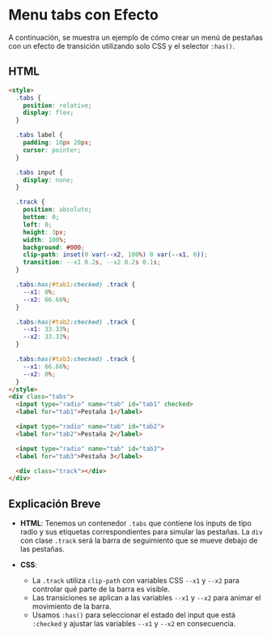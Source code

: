 # Menu tabs con Efecto

A continuación, se muestra un ejemplo de cómo crear un menú de pestañas con un efecto de transición utilizando solo CSS y el selector `:has()`.

## HTML

```html
<style>
  .tabs {
    position: relative;
    display: flex;
  }

  .tabs label {
    padding: 10px 20px;
    cursor: pointer;
  }

  .tabs input {
    display: none;
  }

  .track {
    position: absolute;
    bottom: 0;
    left: 0;
    height: 3px;
    width: 100%;
    background: #000;
    clip-path: inset(0 var(--x2, 100%) 0 var(--x1, 0));
    transition: --x1 0.2s, --x2 0.2s 0.1s;
  }

  .tabs:has(#tab1:checked) .track {
    --x1: 0%;
    --x2: 66.66%;
  }

  .tabs:has(#tab2:checked) .track {
    --x1: 33.33%;
    --x2: 33.33%;
  }

  .tabs:has(#tab3:checked) .track {
    --x1: 66.66%;
    --x2: 0%;
  }
</style>
<div class="tabs">
  <input type="radio" name="tab" id="tab1" checked>
  <label for="tab1">Pestaña 1</label>

  <input type="radio" name="tab" id="tab2">
  <label for="tab2">Pestaña 2</label>

  <input type="radio" name="tab" id="tab3">
  <label for="tab3">Pestaña 3</label>

  <div class="track"></div>
</div>
```

## Explicación Breve

- **HTML**: Tenemos un contenedor `.tabs` que contiene los inputs de tipo radio y sus etiquetas correspondientes para simular las pestañas. La `div` con clase `.track` será la barra de seguimiento que se mueve debajo de las pestañas.

- **CSS**:
  - La `.track` utiliza `clip-path` con variables CSS `--x1` y `--x2` para controlar qué parte de la barra es visible.
  - Las transiciones se aplican a las variables `--x1` y `--x2` para animar el movimiento de la barra.
  - Usamos `:has()` para seleccionar el estado del input que está `:checked` y ajustar las variables `--x1` y `--x2` en consecuencia.

